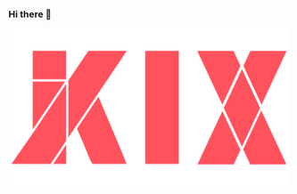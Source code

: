 ### Hi there 👋


[![Standard JS][kix-src]][kix-href]




[kix-src]: ./logo.png
[kix-href]: https://kixjs.ml/



 
<br>
